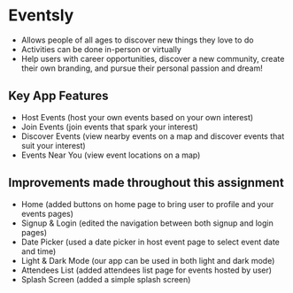 # Eventsly
- Allows people of all ages to discover new things they love to do
- Activities can be done in-person or virtually
- Help users with career opportunities, discover a new community, create their own branding, and pursue their personal passion and dream!

## Key App Features
- Host Events (host your own events based on your own interest)
- Join Events (join events that spark your interest)
- Discover Events (view nearby events on a map and discover events that suit your interest)
- Events Near You (view event locations on a map)

## Improvements made throughout this assignment
- Home (added buttons on home page to bring user to profile and your events pages)
- Signup & Login (edited the navigation between both signup and login pages)
- Date Picker (used a date picker in host event page to select event date and time)
- Light & Dark Mode (our app can be used in both light and dark mode)
- Attendees List (added attendees list page for events hosted by user)
- Splash Screen (added a simple splash screen)
